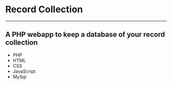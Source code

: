 # Record Collection
---
A PHP webapp to keep a database of your record collection
---
* PHP
* HTML
* CSS
* JavaScript
* MySql
